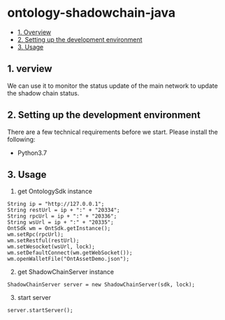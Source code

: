 # ontology-shadowchain-java

- [1. Overview](#1-Overview)
- [2. Setting up the development environment](#2-setting-up-the-development-environment)
- [3. Usage](#3-Usage)

## 1. verview
We can use it to monitor the status update of the main network to update the shadow chain status.

## 2. Setting up the development environment

There are a few technical requirements before we start. Please install the following:
* Python3.7

## 3. Usage

1. get OntologySdk instance

```
String ip = "http://127.0.0.1";
String restUrl = ip + ":" + "20334";
String rpcUrl = ip + ":" + "20336";
String wsUrl = ip + ":" + "20335";
OntSdk wm = OntSdk.getInstance();
wm.setRpc(rpcUrl);
wm.setRestful(restUrl);
wm.setWesocket(wsUrl, lock);
wm.setDefaultConnect(wm.getWebSocket());
wm.openWalletFile("OntAssetDemo.json");
```

2. get ShadowChainServer instance

```
ShadowChainServer server = new ShadowChainServer(sdk, lock);
```

3. start server

```
server.startServer();
```

